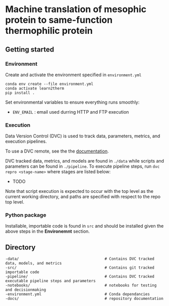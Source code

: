 # Machine translation of mesophic protein to same-function thermophilic protein

## Getting started
### Environment
Create and activate the environment specified in `environment.yml`

```
conda env create --file environment.yml
conda activate learn2therm
pip install .
```

Set environmental variables to ensure everything runs smoothly:
- `ENV_EMAIL` : email used durring HTTP and FTP execution

### Execution
Data Version Control (DVC) is used to track data, parameters, metrics, and execution pipelines.

To use a DVC remote, see the the [documentation](https://dvc.org/doc/command-reference/remote).

DVC tracked data, metrics, and models are found in `./data` while scripts and parameters can be found in `./pipeline`. To execute pipeline steps, run `dvc repro <stage-name>` where stages are listed below:

- TODO

Note that script execution is expected to occur with the top level as the current working directory, and paths are specified with respect to the repo top level.

### Python package
Installable, importable code is found in `src` and should be installed given the above steps in the __Environemnt__ section.

## Directory
```
-data/                                      # Contains DVC tracked data, models, and metrics
-src/                                       # Contains git tracked importable code
-pipeline/                                  # Contains DVC tracked executable pipeline steps and parameters
-notebooks/                                 # notebooks for testing and decisionmaking
-environment.yml                            # Conda dependancies
-docs/                                      # repository documentation
```